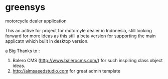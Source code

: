 # greensys
motorcycle dealer application

This an active for project for motorcyle dealer in Indonesia, still looking forward for more ideas as this still a beta version for supporting the main applicatn which built in desktop version.

a Big Thanks  to :
1. Balero CMS (http://www.balerocms.com/) for such inspiring class object ideas.
2. http://almsaeedstudio.com for great admin template
